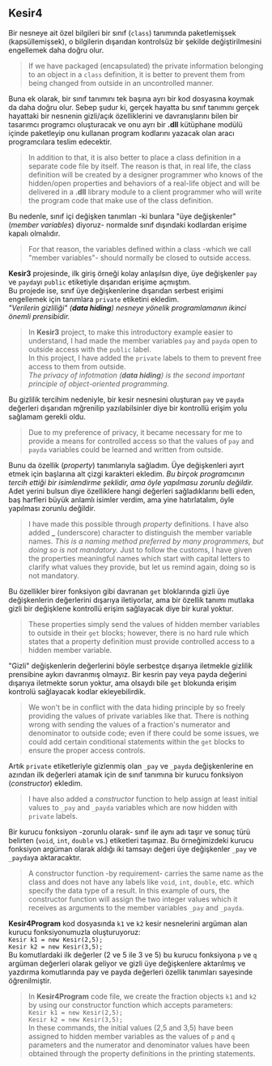 ﻿## Kesir4
Bir nesneye ait özel bilgileri bir sınıf (`class`)
tanımında paketlemişsek (kapsüllemişsek),
o bilgilerin dışarıdan kontrolsüz bir şekilde
değiştirilmesini engellemek daha doğru olur.
> If we have packaged (encapsulated) the
private information belonging to an object
in a `class` definition, it is better to prevent
them from being changed from outside in an
uncontrolled manner.

Buna ek olarak, bir sınıf tanımını tek başına ayrı
bir kod dosyasına koymak da daha doğru olur.
Sebep şudur ki, gerçek hayatta bu sınıf tanımını
gerçek hayattaki bir nesnenin gizli/açık özelliklerini
ve davranışlarını bilen bir tasarımcı programcı
oluşturacak ve onu ayrı bir **.dll** kütüphane modülü
içinde paketleyip onu kullanan program kodlarını 
yazacak olan aracı programcılara teslim edecektir.
> In addition to that, it is also better to place
a class definition in a separate code file by itself.
The reason is that, in real life, the class definition
will be created by a designer programmer
who knows of the hidden/open properties and behaviors
of a real-life object and will be delivered in a
**.dll** library module to a client programmer
who will write the program code
that make use of the class definition.

Bu nedenle, sınıf içi değişken tanımları -ki bunlara
"üye değişkenler" (*member variables*) diyoruz-
normalde sınıf dışındaki kodlardan erişime kapalı
olmalıdır.
> For that reason, the variables defined within
a class -which we call "member variables"-
should normally be closed to outside access.

**Kesir3** projesinde, ilk giriş örneği
kolay anlaşılsın diye, üye değişkenler
`pay` ve `payda`yı `public` etiketiyle
dışarıdan erişime açmıştım.<br>
Bu projede ise, sınıf üye değişkenlerine
dışarıdan serbest erişimi engellemek için
tanımlara `private` etiketini ekledim.<br>
*"Verilerin gizliliği" (**data hiding**)
nesneye yönelik programlamanın
ikinci önemli prensibidir.*
> In **Kesir3** project, to make this introductory
example easier to understand, I had made
the member variables `pay` and `payda`
open to outside access with the `public` label.<br>
In this project, I have added the `private` labels
to them to prevent free access to them from outside.<br>
*The privacy of infotmation (**data hiding**) is the
second important principle of object-oriented programming.*

Bu gizlilik tercihim nedeniyle, bir kesir nesnesini
oluşturan `pay` ve `payda` değerleri dışarıdan
mğrenilip yazılabilsinler diye
bir kontrollü erişim yolu sağlamam gerekli oldu.
> Due to my preference of privacy, it became necessary
for me to provide a means for controlled access
so that the values of `pay` and `payda` variables
could be learned and written from outside.

Bunu da özellik (*property*) tanımlarıyla sağladım.
Üye değişkenleri ayırt etmek için başlarına
alt çizgi karakteri ekledim.
*Bu birçok programcının tercih ettiği
bir isimlendirme şeklidir, 
ama öyle yapılmasu zorunlu değildir.*
Adet yerini bulsun diye özelliklere hangi değerleri
sağladıklarını belli eden, baş harfleri büyük
anlamlı isimler verdim, ama yine hatırlatalım,
öyle yapılması zorunlu değildir.
> I have made this possible through *property*
definitions. I have also added **_** (underscore)
character to distinguish the member variable names.
*This is a naming method preferred by many programmers,
but doing so is not mandatory.*
Just to follow the customs, I have given the properties
meaningful names which start with capital letters
to clarify what values they provide,
but let us remind again, doing so is not mandatory.<br>

Bu özellikler birer fonksiyon
gibi davranan `get` bloklarında
gizli üye değişkenlerin değerlerini
dışarıya iletiyorlar, ama bir özellik tanımı
mutlaka gizli bir değişklene kontrollü erişim
sağlayacak diye bir kural yoktur.
> These properties simply send the values of hidden
member variables to outside in their `get` blocks;
however, there is no hard rule which states that
a property definition must provide controlled access
to a hidden member variable.

"Gizli" değişkenlerin değerlerini
böyle serbestçe dışarıya iletmekle
gizlilik prensibine aykırı davranmış  olmayız.
Bir kesrin pay veya payda değerini
dışarıya iletmekte sorun yoktur,
ama olsaydı bile `get` blokunda erişim
kontrolü sağlayacak kodlar ekleyebilirdik.
> We won't be in conflict with the data hiding principle
by so freely providing the values of private variables
like that.
There is nothing wrong with sending the values of
a fraction's numerator and denominator to outside code;
even if there could be some issues, we could add
certain conditional statements within the `get` blocks
to ensure the proper access controls.

Artık `private` etiketleriyle gizlenmiş
olan `_pay` ve `_payda` değişkenlerine
en azından ilk değerleri atamak için de
sınıf tanımına bir kurucu fonksiyon
(*constructor*) ekledim.
> I have also added a *constructor* function
to help assign at least initial values
to `_pay` and `_payda` variables which are
now hidden with `private` labels.

Bir kurucu fonksiyon -zorunlu olarak- 
sınıf ile aynı adı taşır
ve sonuç türü belirten (`void`, `int`, `double` vs.)
etiketleri taşımaz.
Bu örneğimizdeki kurucu fonksiyon argüman
olarak aldığı iki tamsayı değeri üye değişkenler
`_pay` ve `_payda`ya aktaracaktır.
> A constructor function -by requirement- 
carries the same name as the class
and does not have any labels like
`void`, `int`, `double`, etc. 
which specify the data type of a result.
In this example of ours, the constructor function
will assign the two integer values which it receives
as arguments to the member variables 
`_pay` and `_payda`.

**Kesir4Program** kod dosyasında `k1` ve `k2`
kesir nesnelerini argüman alan
kurucu fonksiyonumuzla oluşturuyoruz:<br>
`Kesir k1 = new Kesir(2,5);`<br>
`Kesir k2 = new Kesir(3,5);`<br>
Bu komutlardaki ilk değerler (2 ve 5 ile 3 ve 5)
bu kurucu fonksiyona `p` ve `q` argüman değerleri olarak
geliyor ve gizli üye değişkenlere aktarılmış
ve yazdırma komutlarında pay ve payda değerleri
özellik tanımları sayesinde öğrenilmiştir.
> In **Kesir4Program** code file,
we create the fraction objects `k1` and `k2`
by using our constructor function which accepts
parameters:<br>
`Kesir k1 = new Kesir(2,5);`<br>
`Kesir k2 = new Kesir(3,5);`<br>
In these commands, the initial values (2,5 and 3,5)
have been assigned to hidden member variables
as the values of `p` and `q` parameters
and the numerator and denominator values
have been obtained through the property definitions
in the printing statements.